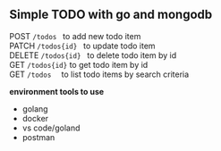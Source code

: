 ## Simple TODO with go and mongodb
POST  `/todos `          to add new todo item <br>
PATCH  `/todos{id} `     to update todo item <br>
DELETE `/todos{id} `    to delete todo item by id <br>
GET `/todos{id}`        to get todo item by id <br>
GET `/todos  `          to list todo items by search criteria<br>
 
**environment tools to use** <br>
* golang <br>
* docker<br>
* vs code/goland<br>
* postman<br>